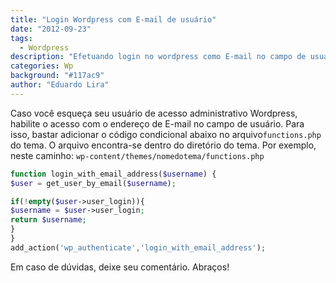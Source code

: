 ```yaml
---
title: "Login Wordpress com E-mail de usuário"
date: "2012-09-23"
tags:
  - Wordpress
description: "Efetuando login no wordpress como E-mail no campo de usuário"
categories: Wp
background: "#117ac9"
author: "Eduardo Lira"
---
```


Caso você esqueça seu usuário de acesso administrativo Wordpress, habilite o acesso com o endereço de E-mail no campo de usuário. Para isso, bastar adicionar o código condicional abaixo no arquivo`functions.php` do tema. O arquivo encontra-se dentro do diretório do tema. Por exemplo, neste caminho: `wp-content/themes/nomedotema/functions.php`

```php
function login_with_email_address($username) {
$user = get_user_by_email($username);

if(!empty($user->user_login)){
$username = $user->user_login;
return $username;
}
}
add_action('wp_authenticate','login_with_email_address');
```

Em caso de dúvidas, deixe seu comentário.
Abraços!
